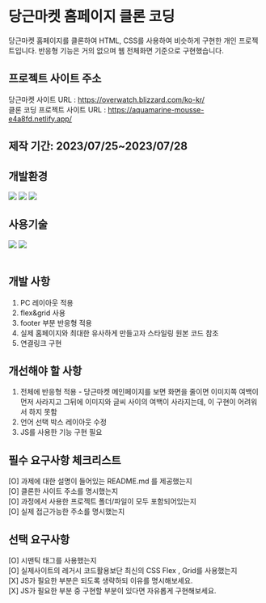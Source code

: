 # 당근마켓 홈페이지 클론 코딩 
당근마켓 홈페이지를 클론하여 HTML, CSS를 사용하여 비슷하게 구현한 개인 프로젝트입니다.
반응형 기능은 거의 없으며 웹 전체화면 기준으로 구현했습니다.

## 프로젝트 사이트 주소
당근마켓 사이트 URL : https://overwatch.blizzard.com/ko-kr/  
클론 코딩 프로젝트 사이트 URL : https://aquamarine-mousse-e4a8fd.netlify.app/

## 제작 기간: 2023/07/25~2023/07/28

## 개발환경
<div>
  <img src="https://img.shields.io/badge/visual studio code-007ACC?style=for-the-badge&logo=visual studio&logoColor=white">
  <img src="https://img.shields.io/badge/github-181717?style=for-the-badge&logo=github&logoColor=white">
  <img src="https://img.shields.io/badge/git-F05032?style=for-the-badge&logo=git&logoColor=white">
</div>
  
## 사용기술
<div>
  <img src="https://img.shields.io/badge/css-1572B6?style=for-the-badge&logo=css3&logoColor=white"> 
  <img src="https://img.shields.io/badge/HTML5-E34F26?style=for-the-badge&logo=html5&logoColor=white">
  </div>
<br>

## 개발 사항
1. PC 레이아웃 적용
2. flex&grid 사용
3. footer 부분 반응형 적용
4. 실제 홈페이지와 최대한 유사하게 만들고자 스타일링 원본 코드 참조
5. 연결링크 구현

## 개선해야 할 사항
1. 전체에 반응형 적용 - 당근마켓 메인페이지를 보면 화면을 줄이면 이미지쪽 여백이 먼저 사라지고 그뒤에 이미지와 글씨 사이의 여백이 사라지는데, 이 구현이 어려워서 하지 못함
2. 언어 선택 박스 레이아웃 수정
3. JS를 사용한 기능 구현 필요

## 필수 요구사항 체크리스트
[O] 과제에 대한 설명이 들어있는 README.md 를 제공했는지<br>
[O] 클론한 사이트 주소를 명시했는지<br>
[O] 과정에서 사용한 프로젝트 폴더/파일이 모두 포함되어있는지<br>
[O] 실제 접근가능한 주소를 명시했는지<br>

## 선택 요구사항
[O] 시맨틱 태그를 사용했는지<br>
[O] 실제사이트의 레거시 코드활용보단 최신의 CSS Flex , Grid를 사용했는지<br>
[X] JS가 필요한 부분은 되도록 생략하되 이유를 명시해보세요.<br>
[X] JS가 필요한 부분 중 구현할 부분이 있다면 자유롭게 구현해보세요.